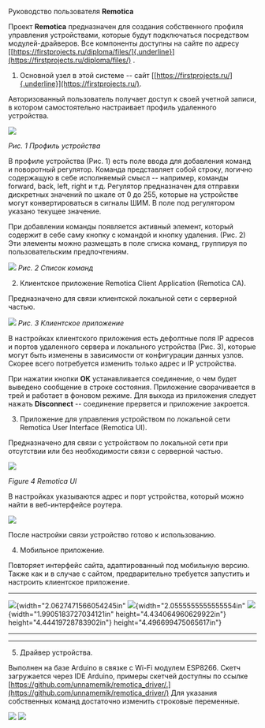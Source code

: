 Руководство пользователя **Remotica**

Проект **Remotica** предназначен для создания собственного профиля
управления устройствами, которые будут подключаться посредством
модулей-драйверов. Все компоненты доступны на сайте по адресу
[[https://firstprojects.ru/diploma/files/]{.underline}](https://firstprojects.ru/diploma/files/)
.

1.  Основной узел в этой системе -- сайт
    [[https://firstprojects.ru/]{.underline}](https://firstprojects.ru/).

Авторизованный пользователь получает доступ к своей учетной записи, в
котором самостоятельно настраивает профиль удаленного устройства.

![](vertopal_5434bcd377f840da80140666e360462a/media/image1.png)

*Рис. 1 Профиль устройства*

В профиле устройства (Рис. 1) есть поле ввода для добавления команд и
поворотный регулятор. Команда представляет собой строку, логично
содержащую в себе исполняемый смысл -- например, команды forward, back,
left, right и т.д. Регулятор предназначен для отправки дискретных
значений по шкале от 0 до 255, которые на устройстве могут
конвертироваться в сигналы ШИМ. В поле под регулятором указано текущее
значение.

При добавлении команды появляется активный элемент, который содержит в
себе саму кнопку с командой и кнопку удаления. (Рис. 2) Эти элементы
можно размещать в поле списка команд, группируя по пользовательским
предпочтениям.

![](vertopal_5434bcd377f840da80140666e360462a/media/image2.png)
*Рис. 2 Список команд*

2.  Клиентское приложение Remotica Client Application (Remotica CA).

Предназначено для связи клиентской локальной сети с серверной частью.

![](vertopal_5434bcd377f840da80140666e360462a/media/image3.png)
*Рис. 3 Клиентское приложение*

В настройках клиентского приложения есть дефолтные поля IP адресов и
портов удаленного сервера и локального устройства (Рис. 3), которые
могут быть изменены в зависимости от конфигурации данных узлов. Скорее
всего потребуется изменить только адрес и IP устройства.

При нажатии кнопки **ОК** устанавливается соединение, о чем будет
выведено сообщение в строке состояния. Приложение сворачивается в трей и
работает в фоновом режиме. Для выхода из приложения следует нажать
**Disconnect** -- соединение прервется и приложение закроется.

3.  Приложение для управления устройством по локальной сети Remotica
    User Interface (Remotica UI).

Предназначено для связи c устройством по локальной сети при отсутствии
или без необходимости связи с серверной частью.

![](vertopal_5434bcd377f840da80140666e360462a/media/image4.png)

*Figure 4 Remotica UI*

В настройках указываются адрес и порт устройства, который можно найти в
веб-интерфейсе роутера.

![](vertopal_5434bcd377f840da80140666e360462a/media/image5.png)

После настройки связи устройство готово к использованию.

4.  Мобильное приложение.

Повторяет интерфейс сайта, адаптированный под мобильную версию. Также
как и в случае с сайтом, предварительно требуется запустить и настроить
клиентское приложение.

  -----------------------------------------------------------------------------------------------------------------------------------------------------------------------------------------------------------------------------------------------------------------------------------------------
  ![](vertopal_5434bcd377f840da80140666e360462a/media/image6.png){width="2.0627471566054245in"   ![](vertopal_5434bcd377f840da80140666e360462a/media/image7.png){width="2.0555555555555554in"      ![](vertopal_5434bcd377f840da80140666e360462a/media/image8.png){width="1.9905183727034121in"
  height="4.434064960629922in"}                                                                  height="4.44419728783902in"}                                                                      height="4.496699475065617in"}
  ---------------------------------------------------------------------------------------------- ---------------------------------------------------------------------------------------------- -- ----------------------------------------------------------------------------------------------

  -----------------------------------------------------------------------------------------------------------------------------------------------------------------------------------------------------------------------------------------------------------------------------------------------

5.  Драйвер устройства.

Выполнен на базе Arduino в связке с Wi-Fi модулем ESP8266. Скетч
загружается через IDE Arduino, примеры скетчей доступны по ссылке
[https://github.com/unnamemik/remotica_driver/.](https://github.com/unnamemik/remotica_driver/)
Для указания собственных команд достаточно изменить строковые
переменные.

![](vertopal_5434bcd377f840da80140666e360462a/media/image9.png)
![](vertopal_5434bcd377f840da80140666e360462a/media/image10.png)
